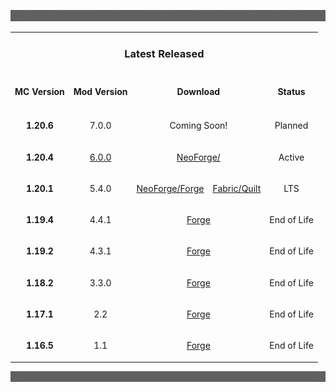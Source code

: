 <p><img src="https://raw.githubusercontent.com/MomentariyModder/branding/main/sites/site/line.png" alt="" /></p>
<table><tbody>
    <tr>
        <td colspan="5"><h3 align="center">Latest Released</h3></td>
    </tr>
    <tr>
        <td><h4 align="center">MC Version</h4></td>
        <td><h4 align="center">Mod Version</h4></td>
        <td colspan="2"><h4 align="center">Download</h4></td>
		<td><h4 align="center">Status</h4></td>
    </tr>
	<tr>
        <td><p align="center"><b>1.20.6</b></p></td>
        <td><p align="center">7.0.0</p></td>
        <td colspan="2"><p align="center">Coming Soon!</p></td>
        <td><p align="center">Planned</p></td>
    </tr>
	<tr>
        <td><p align="center"><b>1.20.4</b></p></td>
        <td><p align="center"><a href="https://momentariymodder.xyz/blog/mma-6.0.0">6.0.0</a></p></td>
        <td colspan="2"><p align="center"><a href="https://github.com/MomentariyModder/release/blob/main/Supported/applications/neoforge/1.20.4/%5BNeoForge%201.20.4%5DMomentariyModder'Applications%5B6.0.0%5D.jar">NeoForge/</a></p></td>
        <td><p align="center">Active</p></td>
    </tr>
    <tr>
        <td><p align="center"><b>1.20.1</b></p></td>
        <td><p align="center">5.4.0</p></td>
        <td><p align="center"><a href="https://github.com/MomentariyModder/release/blob/main/Supported/applications/forge/1.20.1/%5BNeoLexForge%201.20.1%5DMomentariyModder'Applications%5B5.4.0%5D.jar">NeoForge/Forge</a></p></td>
        <td><p align="center"><a href="https://github.com/MomentariyModder/release/blob/main/Supported/applications/fabric/1.20.1/%5BFabricQuilt%201.20.1%5DMomentariyModder'Applications%5B5.4.0%5D.jar">Fabric/Quilt</a></p></td>
		<td><p align="center">LTS</p></td>
    </tr>
    <tr>
        <td><p align="center"><b>1.19.4</b></p></td>
        <td><p align="center">4.4.1</p></td>
        <td colspan="2"><p align="center"><a href="https://github.com/MomentariyModder/release/blob/main/Supported/applications/forge/1.19.4/%5B1.19.4%5DMomentariyModder'Applications%5B4.4.1%5D.jar">Forge</a></p></td>
		<td><p align="center">End of Life</p></td>
    </tr>
    <tr>
        <td><p align="center"><b>1.19.2</b></p></td>
        <td><p align="center">4.3.1</p></td>
        <td colspan="2"><p align="center"><a href="https://github.com/MomentariyModder/release/blob/main/Supported/applications/forge/1.19.2/%5B1.19.2%5DMomentariyModder'Applications%5B4.3.1%5D.jar">Forge</a></p></td>
		<td><p align="center">End of Life</p></td>
    </tr>
    <tr>
        <td><p align="center"><b>1.18.2</b></p></td>
        <td><p align="center">3.3.0</p></td>
        <td colspan="2"><p align="center"><a href="https://github.com/MomentariyModder/release/blob/main/Supported/applications/forge/1.18.2/%5B1.18.2%5DMomentariyModder'Applications%5B3.3.0%5D.jar">Forge</a></p></td>
		<td><p align="center">End of Life</p></td>
    </tr>
	<tr>
        <td><p align="center"><b>1.17.1</b></p></td>
        <td><p align="center">2.2</p></td>
        <td colspan="2"><p align="center"><a href="https://github.com/MomentariyModder/release/blob/main/Supported/applications/forge/1.17.1/%5B1.17.1%5DMomentariyModder'Applications%5B2.2%5D.jar">Forge</a></p></td>
		<td><p align="center">End of Life</p></td>
    </tr>
	<tr>
        <td><p align="center"><b>1.16.5</b></p></td>
        <td><p align="center">1.1</p></td>
        <td colspan="2"><p align="center"><a href="https://github.com/MomentariyModder/release/blob/main/Supported/applications/forge/1.16.5/%5B1.16.5%5DMomentariyModder'Applications%5B1.1%5D.jar">Forge</a></p></td>
		<td><p align="center">End of Life</p></td>
    </tr></tbody>
</table>
<p><img src="https://raw.githubusercontent.com/MomentariyModder/branding/main/sites/site/line.png" alt="" /></p>